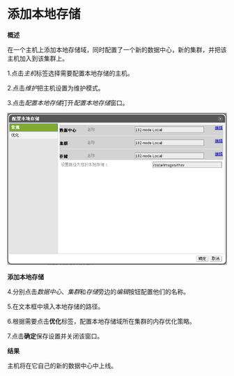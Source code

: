 # 添加本地存储

**概述**

在一个主机上添加本地存储域，同时配置了一个新的数据中心，新的集群，并把该主机加入到该集群上。

1.点击*主机*标签选择需要配置本地存储的主机。

2.点击*维护*把主机设置为维护模式。

3.点击*配置本地存储*打开*配置本地存储*窗口。

![添加本地存储](../images/storage-add-local-fs.png)

**添加本地存储**

4.分别点击*数据中心*、*集群*和*存储*旁边的*编辑*按钮配置他们的名称。

5.在文本框中填入本地存储的路径。

6.根据需要点击**优化**标签，配置本地存储域所在集群的内存优化策略。

7.点击**确定**保存设置并关闭该窗口。

**结果**

主机将在它自己的新的数据中心中上线。


